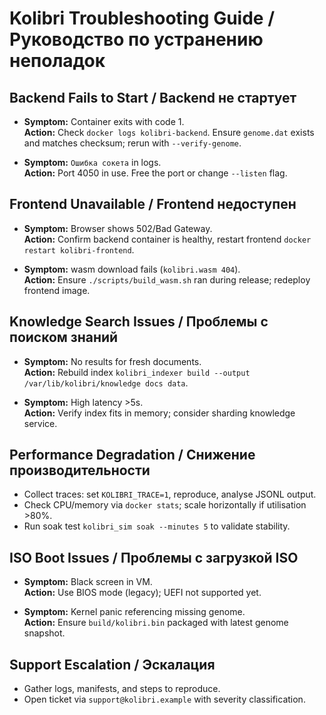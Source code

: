 # Kolibri Troubleshooting Guide / Руководство по устранению неполадок

## Backend Fails to Start / Backend не стартует
- **Symptom:** Container exits with code 1.  
  **Action:** Check `docker logs kolibri-backend`. Ensure `genome.dat` exists and
  matches checksum; rerun with `--verify-genome`.

- **Symptom:** `Ошибка сокета` in logs.  
  **Action:** Port 4050 in use. Free the port or change `--listen` flag.

## Frontend Unavailable / Frontend недоступен
- **Symptom:** Browser shows 502/Bad Gateway.  
  **Action:** Confirm backend container is healthy, restart frontend `docker restart kolibri-frontend`.

- **Symptom:** wasm download fails (`kolibri.wasm 404`).  
  **Action:** Ensure `./scripts/build_wasm.sh` ran during release; redeploy frontend image.

## Knowledge Search Issues / Проблемы с поиском знаний
- **Symptom:** No results for fresh documents.  
  **Action:** Rebuild index `kolibri_indexer build --output /var/lib/kolibri/knowledge docs data`.

- **Symptom:** High latency >5s.  
  **Action:** Verify index fits in memory; consider sharding knowledge service.

## Performance Degradation / Снижение производительности
- Collect traces: set `KOLIBRI_TRACE=1`, reproduce, analyse JSONL output.
- Check CPU/memory via `docker stats`; scale horizontally if utilisation >80%.
- Run soak test `kolibri_sim soak --minutes 5` to validate stability.

## ISO Boot Issues / Проблемы с загрузкой ISO
- **Symptom:** Black screen in VM.  
  **Action:** Use BIOS mode (legacy); UEFI not supported yet.

- **Symptom:** Kernel panic referencing missing genome.  
  **Action:** Ensure `build/kolibri.bin` packaged with latest genome snapshot.

## Support Escalation / Эскалация
- Gather logs, manifests, and steps to reproduce.
- Open ticket via `support@kolibri.example` with severity classification.

